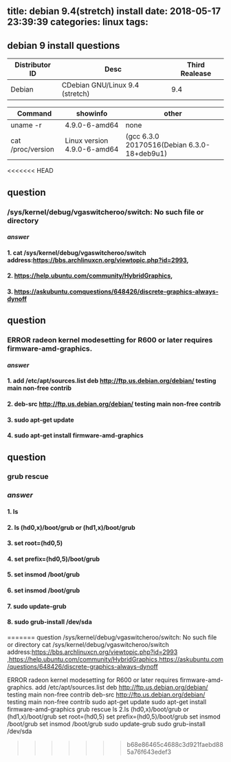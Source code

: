 title: debian 9.4(stretch) install
date: 2018-05-17 23:39:39
categories: linux
tags: 
---
## debian 9 install questions

Distributor ID | Desc | Third Realease
------------ | ------------- | ------------
Debian | CDebian GNU/Linux 9.4 (stretch)  | 9.4

Command | showinfo | other
------------ | ------------- | ------------
uname -r | 4.9.0-6-amd64  | none
cat /proc/version | Linux version 4.9.0-6-amd64  | (gcc 6.3.0 20170516(Debian 6.3.0-18+deb9u1)
<<<<<<< HEAD

## question
### /sys/kernel/debug/vgaswitcheroo/switch: No such file or directory
#### *answer*
#### 1. cat /sys/kernel/debug/vgaswitcheroo/switch address:https://bbs.archlinuxcn.org/viewtopic.php?id=2993,
#### 2. https://help.ubuntu.com/community/HybridGraphics,
#### 3. https://askubuntu.comquestions/648426/discrete-graphics-always-dynoff

## question
### ERROR radeon kernel modesetting for R600 or later requires firmware-amd-graphics.
#### *answer*
#### 1. add /etc/apt/sources.list deb http://ftp.us.debian.org/debian/ testing main non-free contrib 
#### 2. deb-src http://ftp.us.debian.org/debian/ testing main non-free contrib
#### 3. sudo apt-get update
#### 4. sudo apt-get install firmware-amd-graphics
## question
### grub rescue
### *answer*
#### 1. ls
#### 2. ls (hd0,x)/boot/grub or (hd1,x)/boot/grub
#### 3. set root=(hd0,5)
#### 4. set prefix=(hd0,5)/boot/grub
#### 5. set insmod /boot/grub
#### 6. set insmod /boot/grub
#### 7. sudo update-grub
#### 8. sudo grub-install /dev/sda
=======
question
/sys/kernel/debug/vgaswitcheroo/switch: No such file or directory
cat /sys/kernel/debug/vgaswitcheroo/switch address:https://bbs.archlinuxcn.org/viewtopic.php?id=2993 ,https://help.ubuntu.com/community/HybridGraphics,https://askubuntu.com/questions/648426/discrete-graphics-always-dynoff

ERROR radeon kernel modesetting for R600 or later requires firmware-amd-graphics.
add /etc/apt/sources.list deb http://ftp.us.debian.org/debian/ testing main non-free contrib deb-src http://ftp.us.debian.org/debian/ testing main non-free contrib
sudo apt-get update
sudo apt-get install firmware-amd-graphics
grub rescue
ls
2.ls (hd0,x)/boot/grub or (hd1,x)/boot/grub
set root=(hd0,5)
set prefix=(hd0,5)/boot/grub
set insmod /boot/grub
set insmod /boot/grub
sudo update-grub
sudo grub-install /dev/sda
>>>>>>> b68e86465c4688c3d921faebd885a76f643edef3


